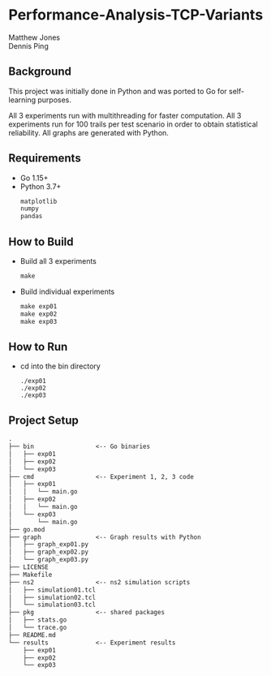 # Performance-Analysis-TCP-Variants

Matthew Jones  
Dennis Ping

## Background

This project was initially done in Python and was ported to Go for self-learning purposes.

All 3 experiments run with multithreading for faster computation. All 3 experiments run for 100 trails per test scenario in order to obtain statistical reliability. All graphs are generated with Python.

## Requirements

* Go 1.15+
* Python 3.7+
    ```txt
    matplotlib
    numpy
    pandas
    ```

## How to Build

* Build all 3 experiments
    ```txt
    make
    ```

* Build individual experiments
    ```txt
    make exp01
    make exp02
    make exp03
    ```

## How to Run

* cd into the bin directory
    ```
    ./exp01
    ./exp02
    ./exp03
    ```

## Project Setup

```txt
.
├── bin                 <-- Go binaries
│   ├── exp01
│   ├── exp02
│   └── exp03
├── cmd                 <-- Experiment 1, 2, 3 code
│   ├── exp01
│   │   └── main.go
│   ├── exp02
│   │   └── main.go
│   └── exp03
│       └── main.go
├── go.mod
├── graph               <-- Graph results with Python
│   ├── graph_exp01.py
│   ├── graph_exp02.py
│   └── graph_exp03.py
├── LICENSE
├── Makefile
├── ns2                 <-- ns2 simulation scripts
│   ├── simulation01.tcl
│   ├── simulation02.tcl
│   └── simulation03.tcl
├── pkg                 <-- shared packages
│   ├── stats.go
│   └── trace.go
├── README.md
└── results             <-- Experiment results
    ├── exp01
    ├── exp02
    └── exp03
```